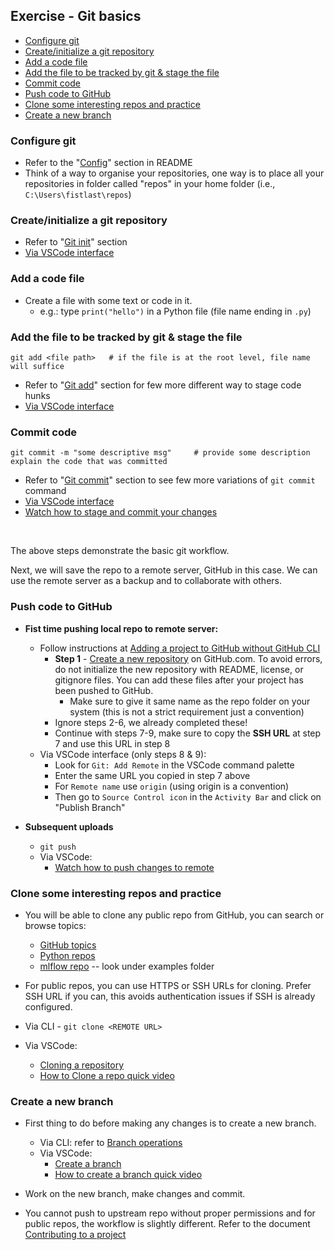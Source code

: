 ## Exercise - Git basics <!-- omit in toc -->


- [Configure git](#configure-git)
- [Create/initialize a git repository](#createinitialize-a-git-repository)
- [Add a code file](#add-a-code-file)
- [Add the file to be tracked by git & stage the file](#add-the-file-to-be-tracked-by-git--stage-the-file)
- [Commit code](#commit-code)
- [Push code to GitHub](#push-code-to-github)
- [Clone some interesting repos and practice](#clone-some-interesting-repos-and-practice)
- [Create a new branch](#create-a-new-branch)

### Configure git
- Refer to the "[Config](README.md#config)" section in README
- Think of a way to organise your repositories, one way is to place all your repositories in folder called "repos" in your home folder (i.e., `C:\Users\fistlast\repos`)

###  Create/initialize a git repository

- Refer to "[Git init](README.md#git-init)" section
- [Via VSCode interface](https://code.visualstudio.com/docs/editor/versioncontrol#_initialize-a-repository)


### Add a code file

- Create a file with some text or code in it.
  - e.g.: type `print("hello")` in a Python file (file name ending in `.py`)

### Add the file to be tracked by git & stage the file

```
git add <file path>   # if the file is at the root level, file name will suffice
```
- Refer to "[Git add](README.md#git-add)" section for few more different way to stage code hunks
- [Via VSCode interface](https://code.visualstudio.com/docs/editor/versioncontrol#_commit)


### Commit code

```
git commit -m "some descriptive msg"     # provide some description explain the code that was committed
```
- Refer to "[Git commit](README.md#git-commit)" section to see few more variations of `git commit` command
- [Via VSCode interface](https://code.visualstudio.com/docs/editor/versioncontrol#_commit)
- [Watch how to stage and commit your changes](https://www.youtube.com/watch?v=3n-_lSJ48M4)



&nbsp;


The above steps demonstrate the basic git workflow.

Next, we will save the repo to a remote server, GitHub in this case. We can use the remote server as a backup and to collaborate with others.

### Push code to GitHub

- **Fist time pushing local repo to remote server:**
  - Follow instructions at [Adding a project to GitHub without GitHub CLI](https://docs.github.com/en/get-started/importing-your-projects-to-github/importing-source-code-to-github/adding-an-existing-project-to-github-using-the-command-line#adding-a-project-to-github-without-github-cli)
    - **Step 1** - [Create a new repository](https://docs.github.com/en/articles/creating-a-new-repository) on GitHub.com. To avoid errors, do not initialize the new repository with README, license, or gitignore files. You can add these files after your project has been pushed to GitHub.
      - Make sure to give it same name as the repo folder on your system (this is not a strict requirement just a convention)
    - Ignore steps 2-6, we already completed these!
    - Continue with steps 7-9, make sure to copy the **SSH URL** at step 7 and use this URL in step 8
  - Via VSCode interface (only steps 8 & 9):
    - Look for `Git: Add Remote` in the VSCode command palette
    - Enter the same URL you copied in step 7 above
    - For `Remote name` use `origin` (using origin is a convention)
    - Then go to `Source Control icon` in the `Activity Bar` and click on "Publish Branch"

- **Subsequent uploads**
  - `git push`
  - Via VSCode:
    - [Watch how to push changes to remote](https://www.youtube.com/watch?v=TUYt4oXLxQs)


### Clone some interesting repos and practice

- You will be able to clone any public repo from GitHub, you can search or browse topics:
  - [GitHub topics](https://github.com/topics)
  - [Python repos](https://github.com/topics/python)
  - [mlflow repo](https://github.com/mlflow/mlflow) -- look under examples folder

- For public repos, you can use HTTPS or SSH URLs for cloning. Prefer SSH URL if you can, this avoids authentication issues if SSH is already configured.

- Via CLI - `git clone <REMOTE URL>`
- Via VSCode:
  - [Cloning a repository](https://code.visualstudio.com/docs/editor/versioncontrol#_cloning-a-repository)
  - [How to Clone a repo quick video](https://www.youtube.com/watch?v=bz1KauFlbQI)


### Create a new branch

- First thing to do before making any changes is to create a new branch.
  - Via CLI: refer to [Branch operations](README.md#branch-operations)
  - Via VSCode:
    - [Create a branch](https://code.visualstudio.com/docs/editor/versioncontrol#_branches-and-tags)
    - [How to create a branch quick video](https://www.youtube.com/watch?v=9NVFMw-MKt0)

- Work on the new branch, make changes and commit.
- You cannot push to upstream repo without proper permissions and for public repos, the workflow is slightly different. Refer to the document [Contributing to a project](https://docs.github.com/en/get-started/quickstart/contributing-to-projects)
